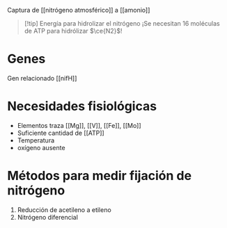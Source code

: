 Captura de [[nitrógeno atmosférico]] a [[amonio]]


> [!tip] Energía para hidrolizar el nitrógeno 
> ¡Se necesitan 16 moléculas de ATP para hidrólizar $\ce{N2}$!


# Genes
Gen relacionado [[nifH]]

# Necesidades fisiológicas
- Elementos traza [[Mg]], [[V]], [[Fe]], [[Mo]]
- Suficiente cantidad de [[ATP]]
- Temperatura
- oxígeno ausente

# Métodos para medir fijación de nitrógeno
1. Reducción de acetileno a etileno
2. Nitrógeno diferencial